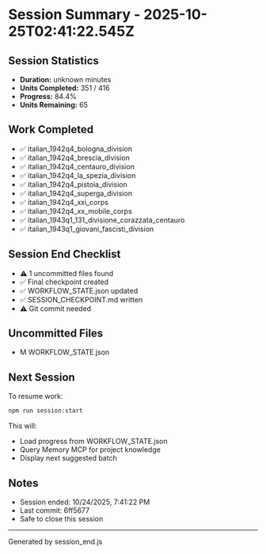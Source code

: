# Session Summary - 2025-10-25T02:41:22.545Z

## Session Statistics

- **Duration:** unknown minutes
- **Units Completed:** 351 / 416
- **Progress:** 84.4%
- **Units Remaining:** 65

## Work Completed

- ✅ italian_1942q4_bologna_division
- ✅ italian_1942q4_brescia_division
- ✅ italian_1942q4_centauro_division
- ✅ italian_1942q4_la_spezia_division
- ✅ italian_1942q4_pistoia_division
- ✅ italian_1942q4_superga_division
- ✅ italian_1942q4_xxi_corps
- ✅ italian_1942q4_xx_mobile_corps
- ✅ italian_1943q1_131_divisione_corazzata_centauro
- ✅ italian_1943q1_giovani_fascisti_division

## Session End Checklist

- ⚠️  1 uncommitted files found
- ✅ Final checkpoint created
- ✅ WORKFLOW_STATE.json updated
- ✅ SESSION_CHECKPOINT.md written
- ⚠️  Git commit needed

## Uncommitted Files

- M WORKFLOW_STATE.json

## Next Session

To resume work:

```bash
npm run session:start
```

This will:
- Load progress from WORKFLOW_STATE.json
- Query Memory MCP for project knowledge
- Display next suggested batch

## Notes

- Session ended: 10/24/2025, 7:41:22 PM
- Last commit: 6ff5677
- Safe to close this session

---

Generated by session_end.js
